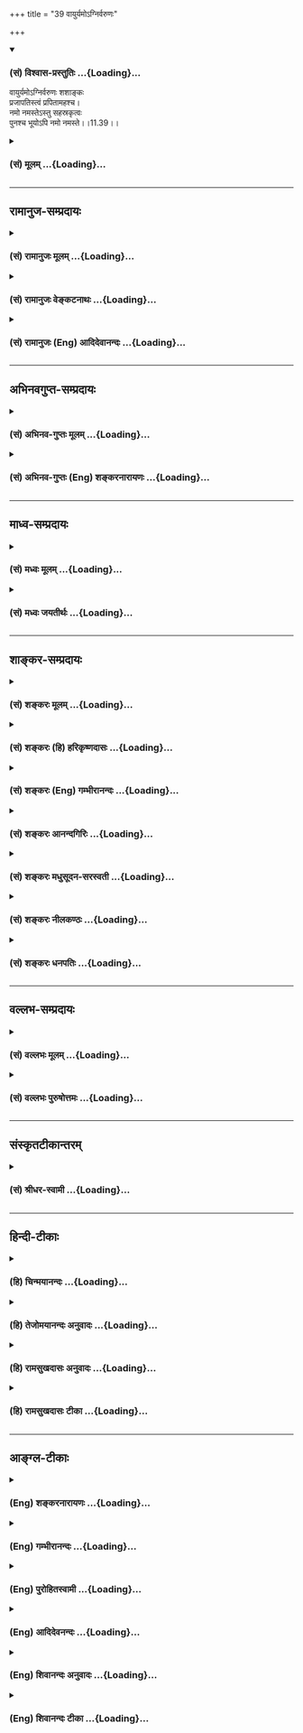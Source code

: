 +++
title = "39 वायुर्यमोऽग्निर्वरुणः"

+++
<div class="js_include" newlevelforh1="3" title="(सं) विश्वास-प्रस्तुतिः" unfilled url="/purANam_vaiShNavam/mahAbhAratam/06-bhIShma-parva/03-bhagavad-gItA-parva/saMskRtam/vishvAsa-prastutiH/11_vishva-rUpa-darshana/39_vAyuryamo-gnirvar.md">
<details open><summary><h3>(सं) विश्वास-प्रस्तुतिः ...{Loading}...</h3></summary>

वायुर्यमोऽग्निर्वरुणः शशाङ्कः  
प्रजापतिस्त्वं प्रपितामहश्च।  
नमो नमस्तेऽस्तु सहस्रकृत्वः  
पुनश्च भूयोऽपि नमो नमस्ते।।11.39।।
</details>
</div>
<div class="js_include collapsed" newlevelforh1="3" title="(सं) मूलम्" unfilled url="/purANam_vaiShNavam/mahAbhAratam/06-bhIShma-parva/03-bhagavad-gItA-parva/saMskRtam/mUlam/11_vishva-rUpa-darshana/39_vAyuryamo-gnirvar.md">
<details><summary><h3>(सं) मूलम् ...{Loading}...</h3></summary>

वायुर्यमोऽग्निर्वरुणः शशाङ्कः  
प्रजापतिस्त्वं प्रपितामहश्च।  
नमो नमस्तेऽस्तु सहस्रकृत्वः  
पुनश्च भूयोऽपि नमो नमस्ते।।11.39।।
</details>
</div>


_________________
## रामानुज-सम्प्रदायः
<div class="js_include collapsed" newlevelforh1="3" title="(सं) रामानुजः मूलम्" unfilled url="/purANam_vaiShNavam/mahAbhAratam/06-bhIShma-parva/03-bhagavad-gItA-parva/saMskRtam/rAmAnujaH/mUlam/11_vishva-rUpa-darshana/39_vAyuryamo-gnirvar.md">
<details><summary><h3>(सं) रामानुजः मूलम् ...{Loading}...</h3></summary>

।।11.39।। सर्वेषां **प्रपितामहः** त्वम् एव; पितामहादयः च। सर्वासां
प्रजानां पितरः प्रजापतयः प्रजापतीनां पिता हिरण्यगर्भः प्रजानां पितामहः;
हिरण्यगर्भस्य अपि पिता त्वं प्रजानां प्रपितामहः पितामहादीनाम् आत्मतया
तत्तच्छब्दवाच्यः त्वम् एव इत्यर्थः। अत्यद्भुताकारं भगवन्तं दृष्ट्वा
हर्षोत्फुल्लनयनः अत्यन्तसाध्वसावनतः सर्वतो नमस्करोति --

</details>
</div>
<div class="js_include collapsed" newlevelforh1="3" title="(सं) रामानुजः वेङ्कटनाथः" unfilled url="/purANam_vaiShNavam/mahAbhAratam/06-bhIShma-parva/03-bhagavad-gItA-parva/saMskRtam/rAmAnujaH/venkaTanAthaH/11_vishva-rUpa-darshana/39_vAyuryamo-gnirvar.md">
<details><summary><h3>(सं) रामानुजः वेङ्कटनाथः ...{Loading}...</h3></summary>

  
  
।।11.39।। इन्द्रं मित्रं वरुणमग्निमाहुरथो दिव्यः स सुपर्णो गरुत्मान्। एकं
सद्विप्रा बहुधा वन्दन्त्यग्निं यमं मातरिश्वानमाहुः
\[ऋक्सं.2।3।22।6तै.ब्रा.3।7।9।3\] तदेवाग्निस्तद्वायुस्तत्सूर्यस्तदु
चन्द्रमाः। तदेव शुक्रममृतं तद्ब्रह्म तदापः स प्रजापतिः \[तै.ना.1।7\]
इत्यादिश्रुत्युपबृंहणाभिप्रायेणत्वया ततं विश्वम् \[11।38\] इति
निर्दिष्टं शरीरात्भावंवायुर्यमोऽग्निः
इत्यादिसामानाधिकरण्यहेतुत्वेनाहअतस्त्वमेवेति।
सम्बन्धिविशेषानुपादानात्प्रपितामहत्वं
सर्वप्रतिसम्बन्धिकमित्यभिप्रायेणाहसर्वेषां प्रपितामहस्त्वमेवेति। चशब्दः
पितामहादिसमुच्चयार्थक इत्यभिप्रयन्नाहपितामहादयश्चेति। सर्वप्रपितामहस्य
कस्यचिदभापेन तच्छरीरकत्वेन प्रपितामहत्वायोगादन्यथा तदाहसर्वासां प्रजानां
पितर इत्यादिना। प्रजापतयः दक्षादयः। चशब्दसमुच्चितपितामहत्वं तु
तच्छरीरकतयेत्याहपितामहादीनामात्मतयेति। नमो नमस्तेऽस्तु इत्यादिनोक्तनमने
विश्वरूपप्रदर्शनप्रकटितपरत्वसौलभ्यानुभवजनितभयहर्षावेव
हेतुरित्यभिप्रायेणाह -- अत्यद्भुताकारमिति।  
  
अनन्तस्य वीर्यमिव वीर्यं यस्येत्यन्यथाप्रतिपत्तिवारणायाहअपरिमितवीर्येति।
अमितशब्दस्याप्रमितपरत्वे शास्त्रादिसिद्धिनिरोधात्अपरिमितपराक्रम
इत्युक्तम्। सर्वं समाप्नोपि इत्यत्राकाशादिवद्व्याप्तिव्युदासाय अन्तः
प्रविष्टः शास्ता जनानां सर्वात्मा \[चित्यु.11।1\]
इत्यादिश्रुत्युक्तात्मत्वपर्यवसितनियमनार्थव्याप्तिर्विवक्षितेत्यभिप्रयन्नाह
-- सर्वमात्मतयेति। पुरुष एवेदं सर्वम्
\[ऋक्सं.8।4।17।2यजुस्सं.31।2\]आत्मैवेदं सर्वं \[छां.उ.7।25।2\]नारायण
एवेदं सर्वम् \[ना.उ.2\]
इत्यादिश्रुतिस्थसर्वशब्दसामानाधिकरण्योपबृंहणायसर्वत एव सर्व इति
पूर्वोक्तसर्वशब्दसामानाधिकरण्यं न बाधाद्यर्थम्; अपितु
शरीरात्मभावनिबन्धनविशिष्टैक्यपरमित्युक्तमित्यभिप्रायेणाह --
यतस्त्वमित्यादि। ,सकलवेदवेदान्ततदुपबृंहणेषु भगवद्वाचिशब्दानां
सर्वचिदचिद्वस्तुवाचिसामान्यविशेषसकलशब्दसामानाधिकरण्यस्यापि शरीरात्मभाव
एव निबन्धनमित्येतत्प्रघट्टफलितमित्यभिप्रायेणाहत्वमक्षरं सदसदित्यादि।

</details>
</div>
<div class="js_include collapsed" newlevelforh1="3" title="(सं) रामानुजः (Eng) आदिदेवानन्दः" unfilled url="/purANam_vaiShNavam/mahAbhAratam/06-bhIShma-parva/03-bhagavad-gItA-parva/saMskRtam/rAmAnujaH/english/AdidevAnandaH/11_vishva-rUpa-darshana/39_vAyuryamo-gnirvar.md">
<details><summary><h3>(सं) रामानुजः (Eng) आदिदेवानन्दः ...{Loading}...</h3></summary>

11.39 You alone are the great-grandsire of all and also grandfather etc.
The Prajapatis are the fathers of all creatures. Hiranyagarbha (Brahma),
the father of the Prajapatis, is the grandsire of all creatures. You,
being the father of even Hiranyagarbha, are great grandfather of all
creatures. You alone are denoted by the several terms by which these
beings are known. Such is the meaning. Beholding the Lord in a most
marvellous form, Arjuna, bent with great awe, saluted Him from all sides
with his eyes widely open from joy.

</details>
</div>


_________________
## अभिनवगुप्त-सम्प्रदायः
<div class="js_include collapsed" newlevelforh1="3" title="(सं) अभिनव-गुप्तः मूलम्" unfilled url="/purANam_vaiShNavam/mahAbhAratam/06-bhIShma-parva/03-bhagavad-gItA-parva/saMskRtam/abhinava-guptaH/mUlam/11_vishva-rUpa-darshana/39_vAyuryamo-gnirvar.md">
<details><summary><h3>(सं) अभिनव-गुप्तः मूलम् ...{Loading}...</h3></summary>

।।11.39।। नमो नम इति। नमोनम इत्यनेन पौनःपुन्यं भक्त्यतिशयाविष्कारकम्।
यदेव भगवता अतिक्रान्ताध्यायैरभ्यधायि स्वस्वरूपम्; तदेव अर्जुनः
प्रत्यक्षोपलम्भविषयापन्नं स्तोत्रद्वारेण प्रकटयति इति तद्व्याख्यानं
केवलं पौनरुक्त्यप्रसङ्गायेति विरम्यते।

</details>
</div>
<div class="js_include collapsed" newlevelforh1="3" title="(सं) अभिनव-गुप्तः (Eng) शङ्करनारायणः" unfilled url="/purANam_vaiShNavam/mahAbhAratam/06-bhIShma-parva/03-bhagavad-gItA-parva/saMskRtam/abhinava-guptaH/english/shankaranArAyaNaH/11_vishva-rUpa-darshana/39_vAyuryamo-gnirvar.md">
<details><summary><h3>(सं) अभिनव-गुप्तः (Eng) शङ्करनारायणः ...{Loading}...</h3></summary>

11.39 See comment under 11.40.

</details>
</div>


_________________
## माध्व-सम्प्रदायः
<div class="js_include collapsed" newlevelforh1="3" title="(सं) मध्वः मूलम्" unfilled url="/purANam_vaiShNavam/mahAbhAratam/06-bhIShma-parva/03-bhagavad-gItA-parva/saMskRtam/madhvaH/mUlam/11_vishva-rUpa-darshana/39_vAyuryamo-gnirvar.md">
<details><summary><h3>(सं) मध्वः मूलम् ...{Loading}...</h3></summary>

।।11.37 -- 11.40।। कथं स्थाने इति तदाह -- कस्मादित्यादिना।
पूर्णश्चासावात्मा चेति महात्मा। आत्मशब्दश्चोक्तो भारते -- यच्चाप्नोति
यदादत्ते यच्चात्ति विषयानिह। यच्चास्य सन्ततो भावस्तस्मादात्मेति भण्यते
इति। तत्परं सदसतः परम्। असच्च सच्चैव च यद्विश्वं सदसतः परम्।
\[म.भा.1।1।23\] इति भारते।

</details>
</div>
<div class="js_include collapsed" newlevelforh1="3" title="(सं) मध्वः जयतीर्थः" unfilled url="/purANam_vaiShNavam/mahAbhAratam/06-bhIShma-parva/03-bhagavad-gItA-parva/saMskRtam/madhvaH/jayatIrthaH/11_vishva-rUpa-darshana/39_vAyuryamo-gnirvar.md">
<details><summary><h3>(सं) मध्वः जयतीर्थः ...{Loading}...</h3></summary>

।।11.37 -- 11.40।। सर्वे नमस्यन्ति \[11।36\] इत्येतद्युक्तमिति
स्वयमेवोक्त्वाकस्माच्च ते न नमेरन् इति विरुद्धं कथं पृच्छति इत्यत आक्षेप
एवायमिति ज्ञापयन् तन्निवर्त्याशङ्काप्रदर्शनपूर्वकमवतारयति -- **कथ**मिति।
इति शङ्कायामिति शेषः तत्तस्या उत्तरम्।
महात्मन्नक्षुद्रचित्तेत्यल्पार्थप्रतीतिनिरासार्थमाह -- **पूर्णश्चे**ति।
आत्मा,जीव इति प्रतीतिं वारयितुमाह -- **आत्मे**ति। उक्तो निरुक्तः।
यद्यस्मात्। आप्नोतेर्मन्। पकारस्य च तकारः। आङ्पूर्वाद्दाञः स एव प्रत्ययः
आकारलोपस्तत्वम्। आङ्पूर्वाददो मन्। तत्वं च। इह देहे। सन्ततो भावो नित्या
सत्ता। आङ्पूर्वात्तनोतेर्ङ्मन्। सदसद्भावात्मकं विश्वं त्वमेवेति
सत्तादिप्रदत्वादेवोच्यते। नत्वन्यथा; तथा सति उत्तरवाक्यविरोधात्; इति
भावेन तत्पठित्वा सप्रमाणकं व्याचष्टे -- **तत्परमिति**।

</details>
</div>


_________________
## शाङ्कर-सम्प्रदायः
<div class="js_include collapsed" newlevelforh1="3" title="(सं) शङ्करः मूलम्" unfilled url="/purANam_vaiShNavam/mahAbhAratam/06-bhIShma-parva/03-bhagavad-gItA-parva/saMskRtam/shankaraH/mUlam/11_vishva-rUpa-darshana/39_vAyuryamo-gnirvar.md">
<details><summary><h3>(सं) शङ्करः मूलम् ...{Loading}...</h3></summary>

।।11.39।। --,**वायुः** त्वं **यम**श्च **अग्निः वरुणः** अपां पतिः
**शशाङ्कः** चन्द्रमाः **प्रजापतिः** **त्वं** कश्यपादिः **प्रपितामहश्च**
पितामहस्यापि पिता प्रपितामहः; ब्रह्मणोऽपि पिता इत्यर्थः। **नमो नमः ते**
तुभ्यम् **अस्तु सहस्रकृत्वः। पुनश्च भूयोऽपि नमो नमः ते।** बहुशो
नमस्कारक्रियाभ्यासावृत्तिगणनं कृत्वसुचा उच्यते। पुनश्च भूयोऽपि इति
श्रद्धाभक्त्यतिशयात् अपरितोषम् आत्मनः दर्शयति।। तथा --,

</details>
</div>
<div class="js_include collapsed" newlevelforh1="3" title="(सं) शङ्करः (हि) हरिकृष्णदासः" unfilled url="/purANam_vaiShNavam/mahAbhAratam/06-bhIShma-parva/03-bhagavad-gItA-parva/saMskRtam/shankaraH/hindI/harikRShNadAsaH/11_vishva-rUpa-darshana/39_vAyuryamo-gnirvar.md">
<details><summary><h3>(सं) शङ्करः (हि) हरिकृष्णदासः ...{Loading}...</h3></summary>

।।11.39।। तथा --, आप ही वायु; यम; अग्नि; जलके राजा वरुण; चन्द्रमा और
कश्यपादि प्रजापति हैं और आप ही पितामहके भी पिता प्रपितामह हैं अर्थात्
ब्रह्माके भी पिता हैं। आपको हजारों बार नमस्कार हो; नमस्कार हो फिर भी
बारंबार आपको नमस्कार हो; नमस्कार हो। सहस्र शब्दसे कृत्वसुच् प्रत्यय कर
देनेसे अनेकोंबार नमस्कार क्रियाके अभ्यास और आवृत्तिकी गणनाका प्रतिपादन
हो जाता है परंतु फिर भी पुनश्च भूयोऽपि इन शब्दोंसे अर्जुन अतिशय श्रद्धा
और भक्तिके कारण नमस्कार करताकरता मैं तृप्त नहीं हुआ हूँ ऐसा अपना भाव
दिखलाता है।  
  
,

</details>
</div>
<div class="js_include collapsed" newlevelforh1="3" title="(सं) शङ्करः (Eng) गम्भीरानन्दः" unfilled url="/purANam_vaiShNavam/mahAbhAratam/06-bhIShma-parva/03-bhagavad-gItA-parva/saMskRtam/shankaraH/english/gambhIrAnandaH/11_vishva-rUpa-darshana/39_vAyuryamo-gnirvar.md">
<details><summary><h3>(सं) शङ्करः (Eng) गम्भीरानन्दः ...{Loading}...</h3></summary>

11.39 You are vayuh, Air; yamah, Death; and agnih, Fire; varunah, the
god of the waters; sasankah, the moon; prajapatih, the Lord of the
creatures- Kasyapa and others \[See note on p.2.-Tr.\]; and
pra-pitamahah, the Great-grandfather, i.e. the Father ever of Brahma
(Hiranyagarbha). Namo, salutations; namah, salutation; astu, be; te, to
You; sahasra-krtvah, a thousand times. Punah ca bhuyah api namo te,
salutation to You again and again; namah, salutation! The suffix
krtvasuc (after sahasra) indicates performance and repetition of the act
of salutation a number of times. The words punah ca bhuyah api (again
and again) indicate his own dissatisfaction \[Dissatisfaction with only
a few salutations.\] owing to abundance of reverence and devotion. So
also,

</details>
</div>
<div class="js_include collapsed" newlevelforh1="3" title="(सं) शङ्करः आनन्दगिरिः" unfilled url="/purANam_vaiShNavam/mahAbhAratam/06-bhIShma-parva/03-bhagavad-gItA-parva/saMskRtam/shankaraH/AnandagiriH/11_vishva-rUpa-darshana/39_vAyuryamo-gnirvar.md">
<details><summary><h3>(सं) शङ्करः आनन्दगिरिः ...{Loading}...</h3></summary>

।।11.39।। तस्य सर्वात्मत्वे हेत्वन्तरमाह -- **किञ्चेति।**
कश्यपादिरित्यादिशब्देन विराड्दक्षादयो गृह्यन्ते। पितामहो ब्रह्मा तस्य
पिता सूत्रात्मान्तर्यामी चेत्याह -- **ब्रह्मणोऽपीति।**
सर्वदेवतास्त्वमेवेत्युक्ते फलितमाह -- **नम इति।** सहस्रकृत्व इति
कृत्वसुचो विवक्षितमर्थमाह -- **बहुश इति।** पुनरुक्तितात्पर्यमाह --
**पुनश्चेति।** श्रद्धाभक्त्योरतिशयात्कृतेऽपि नमस्कारे परितोषाभावो
बुद्धेरात्मनोऽलंप्रत्ययराहित्यं तद्दर्शनार्थं पुनरुक्तिरित्यर्थः।

</details>
</div>
<div class="js_include collapsed" newlevelforh1="3" title="(सं) शङ्करः मधुसूदन-सरस्वती" unfilled url="/purANam_vaiShNavam/mahAbhAratam/06-bhIShma-parva/03-bhagavad-gItA-parva/saMskRtam/shankaraH/madhusUdana-sarasvatI/11_vishva-rUpa-darshana/39_vAyuryamo-gnirvar.md">
<details><summary><h3>(सं) शङ्करः मधुसूदन-सरस्वती ...{Loading}...</h3></summary>

।।11.39।। वायुरिति। वायुर्यमोऽग्निर्वरुणः शशाङ्कः।
सूर्यादीनामप्युपलक्षणमेतत्। प्रजापतिर्विराट् हिरण्यगर्भश्च। प्रपितामहश्च
पितामहस्य हिरण्यगर्भस्यापि पिता च त्वम्। यस्मादेवं
सर्वदेवात्मकत्वात्त्वमेव सर्वैर्नमस्कार्योसि तस्मान्ममापि वराकस्य नमो
नमस्ते तुभ्यमस्तु सहस्रकृत्वः। पुनश्च भूयोपि पुनरपि नमो नमस्ते।
भक्तिश्रद्धातिशयेन नमस्कारेष्वलंप्रत्ययाभावोऽनया नमस्कारवृत्त्या
सूच्यते।

</details>
</div>
<div class="js_include collapsed" newlevelforh1="3" title="(सं) शङ्करः नीलकण्ठः" unfilled url="/purANam_vaiShNavam/mahAbhAratam/06-bhIShma-parva/03-bhagavad-gItA-parva/saMskRtam/shankaraH/nIlakaNThaH/11_vishva-rUpa-darshana/39_vAyuryamo-gnirvar.md">
<details><summary><h3>(सं) शङ्करः नीलकण्ठः ...{Loading}...</h3></summary>

।।11.39।। सर्वदेवतात्मत्वेन स्तौति -- **वायुरिति।**
प्रजापतिर्दक्षादिश्चतुर्मुखो वा। प्रपितामहश्चतुर्मुखपिता।

</details>
</div>
<div class="js_include collapsed" newlevelforh1="3" title="(सं) शङ्करः धनपतिः" unfilled url="/purANam_vaiShNavam/mahAbhAratam/06-bhIShma-parva/03-bhagavad-gItA-parva/saMskRtam/shankaraH/dhanapatiH/11_vishva-rUpa-darshana/39_vAyuryamo-gnirvar.md">
<details><summary><h3>(सं) शङ्करः धनपतिः ...{Loading}...</h3></summary>

।।11.39।। किंच वाय्वादिस्त्वं शशाङ्कश्चन्द्रः प्रजापतिः
कश्यादिर्हिरण्यगर्भान्तः पितामहस्य हिरण्यगर्भस्यापि पिता। तथाचइन्द्रं
मित्रं वरुणमग्निमाहुरथो दिव्यः स सुपर्णो गरुत्मान्। एकं सद्विप्रा बहुधा
वदन्त्यग्निं यमं मातरिश्वानमाहुः इत्यादिमन्त्रब्राह्मणवादाः। यत
एतादृशस्त्वं जगदुत्पत्त्यादिकर्ता सर्वेश्वरः सर्वज्ञः सर्वगम्यः
सर्वात्माऽपरिच्छिन्नः सर्वनमस्कार्योऽपरिमितनमस्करोणापि मम
तृप्तिर्नास्तीत्याशयेनाह -- नमोनमस्त इत्यादिना।

</details>
</div>


_________________
## वल्लभ-सम्प्रदायः
<div class="js_include collapsed" newlevelforh1="3" title="(सं) वल्लभः मूलम्" unfilled url="/purANam_vaiShNavam/mahAbhAratam/06-bhIShma-parva/03-bhagavad-gItA-parva/saMskRtam/vallabhaH/mUlam/11_vishva-rUpa-darshana/39_vAyuryamo-gnirvar.md">
<details><summary><h3>(सं) वल्लभः मूलम् ...{Loading}...</h3></summary>

।।11.39।। वायुर्यम इति सर्वरूपत्वेऽप्येकस्याव्ययत्वमित्यैश्वर्यं वैराग्यं
वा अतस्ते सहस्रकृत्वो नमो नम इति सभयं प्रणमति।

</details>
</div>
<div class="js_include collapsed" newlevelforh1="3" title="(सं) वल्लभः पुरुषोत्तमः" unfilled url="/purANam_vaiShNavam/mahAbhAratam/06-bhIShma-parva/03-bhagavad-gItA-parva/saMskRtam/vallabhaH/puruShottamaH/11_vishva-rUpa-darshana/39_vAyuryamo-gnirvar.md">
<details><summary><h3>(सं) वल्लभः पुरुषोत्तमः ...{Loading}...</h3></summary>

  
  
।।11.39।। वायुरिति। वायुः सर्वप्रेरकः सर्वप्राणरूपः; यमः सर्वनियमनः;
अग्निः सर्वाधारः वरुणः जलाधिपः सर्वरसपूरकः; शशाङ्कः सर्वानन्दकरः;
प्रजापतिः सर्वोत्पादकः। च पुनः प्रपितामहः ब्रह्मणोऽपि पिता अतः
सर्वरूपस्त्वं तस्मात् पूर्वोक्ताः कथं तुभ्यं न नमस्कुर्युः। अतः
सर्वरूपत्वादाधिदैविकत्वात् त्वमेव नमस्यः। अतोऽहमपि नमस्करोमि सहस्रकृत्वः
सहस्रशः ते तुभ्यं नमो नमोऽस्तु। अस्त्वितिपदेन त्वमङ्गीकुर्विति
ज्ञापितम्। पुनश्चाङ्गीकारानन्तरमपि भूयः वारंवारं ते नमो नमः
करोमीत्यर्थः।  
  

</details>
</div>


_________________
## संस्कृतटीकान्तरम्
<div class="js_include collapsed" newlevelforh1="3" title="(सं) श्रीधर-स्वामी" unfilled url="/purANam_vaiShNavam/mahAbhAratam/06-bhIShma-parva/03-bhagavad-gItA-parva/saMskRtam/shrIdhara-svAmI/11_vishva-rUpa-darshana/39_vAyuryamo-gnirvar.md">
<details><summary><h3>(सं) श्रीधर-स्वामी ...{Loading}...</h3></summary>

।।11.39।। इतश्च त्वमेव सर्वैर्नमस्कार्यः सर्वदेवात्मकत्वादिति
स्तुवन्स्वयमपि नमस्करोति **-- वायुरिति।** वाय्वादिरूपस्त्वमिति
सर्वदेवतात्मकत्वोपलक्षणार्थमुक्तम्। प्रजापतिः पितामहस्तस्यापि
जनकत्वात्प्रपितामहस्त्वम्। अतस्ते तुभ्यं सहस्रकृत्वः सहस्रशो नमोऽस्तु।
भूयोपि पुनरपि सहस्रकृत्वो नमो नम इति भक्तिश्रद्धाभरातिरेकेण नमस्कारेषु
तृप्तिमनधिगच्छन्बहुशः प्रणमति।

</details>
</div>


_________________
## हिन्दी-टीकाः
<div class="js_include collapsed" newlevelforh1="3" title="(हि) चिन्मयानन्दः" unfilled url="/purANam_vaiShNavam/mahAbhAratam/06-bhIShma-parva/03-bhagavad-gItA-parva/hindI/chinmayAnandaH/11_vishva-rUpa-darshana/39_vAyuryamo-gnirvar.md">
<details><summary><h3>(हि) चिन्मयानन्दः ...{Loading}...</h3></summary>

।।11.39।। अब तक अर्जुन भगवान् श्रीकृष्ण के पर; अक्षर और निर्गुण स्वरूप
का स्तुतिगान कर रहा था। एक उपासक के मन में यह प्रश्न आ सकता है कि इस
सर्वातीत निर्गुण स्वरूप सत्य का उसके अपने इष्ट देवता (उपास्य) के साथ
निश्चित रूप से क्या सम्बन्ध है। प्राचीनकाल में प्राय प्राकृतिक शक्तियों
के अधिष्ठातृ देवताओं की श्रद्धापूर्वक आराधना; प्रार्थना और उपासना की
जाती थी। वेदकालीन साधकगण अन्तकरण की शुद्धि तथा एकाग्रता के लिए जिन
देवताओं की उपासना करते थे; उनमें प्रमुख वायु; यम; अग्नि; वरुण (जल का
देवता); शशांङ्क (चन्द्रमा) और सृष्टिकर्ता प्रजापति। इन देवताओं का आह्वान
स्त्रोतगान; पूजा तथा यज्ञयागादि के द्वारा किया जाता था। उस काल के
शिक्षित वर्ग के लोगों के मन को भी ईश्वर के यही रूप इष्ट थे। प्राय
सर्वत्र; लोग साधन को ही साध्य (लक्ष्य) समझने की गलती करते हैं। परन्तु;
यहाँ अर्जुन प्रामाणिक ज्ञान के आधार पर यह दर्शाता है कि वस्तुत अनन्त
तत्त्व ही समस्त देवताओं का मूल स्वरूप है। तथापि उस अनन्त को अर्जुन
भगवान् श्रीकृष्ण के रूप में देखता है। वेदान्त का यह सिद्धांत है कि एक ही
परमात्मा विविध उपाधियों के द्वारा व्यक्त होकर इन देवताओं के रूप में
प्राप्त होता है। वर्तमान काल में भी भक्तगण अपने इष्ट देवता के रूप में
परमेश्वर का आह्वान कर अपने इष्ट को ही देवाधिदेव कहते हैं। इस देवेश को ही
अर्जुन प्रणाम करता है।

</details>
</div>
<div class="js_include collapsed" newlevelforh1="3" title="(हि) तेजोमयानन्दः अनुवादः" unfilled url="/purANam_vaiShNavam/mahAbhAratam/06-bhIShma-parva/03-bhagavad-gItA-parva/hindI/tejomayAnandaH/anuvAdaH/11_vishva-rUpa-darshana/39_vAyuryamo-gnirvar.md">
<details><summary><h3>(हि) तेजोमयानन्दः अनुवादः ...{Loading}...</h3></summary>

।।11.39।। आप वायु, यम, अग्नि, वरुण, चन्द्रमा, प्रजापति (ब्रह्मा) और
प्रपितामह (ब्रह्मा के भी कारण) हैं; आपके लिए सहस्र बार नमस्कार, नमस्कार
है, पुन: आपको बारम्बार नमस्कार, नमस्कार है।।

</details>
</div>
<div class="js_include collapsed" newlevelforh1="3" title="(हि) रामसुखदासः अनुवादः" unfilled url="/purANam_vaiShNavam/mahAbhAratam/06-bhIShma-parva/03-bhagavad-gItA-parva/hindI/rAmasukhadAsaH/anuvAdaH/11_vishva-rUpa-darshana/39_vAyuryamo-gnirvar.md">
<details><summary><h3>(हि) रामसुखदासः अनुवादः ...{Loading}...</h3></summary>

।।11.39।। आप ही वायु, यमराज, अग्नि, वरुण, चन्द्रमा, दक्ष आदि प्रजापति और
प्रपितामह (ब्रह्माजीके भी पिता) हैं। आपको हजारों बार नमस्कार हो! नमस्कार
हो ! ! और फिर भी आपको बार-बार नमस्कार हो ! नमस्कार हो !

</details>
</div>
<div class="js_include collapsed" newlevelforh1="3" title="(हि) रामसुखदासः टीका" unfilled url="/purANam_vaiShNavam/mahAbhAratam/06-bhIShma-parva/03-bhagavad-gItA-parva/hindI/rAmasukhadAsaH/TIkA/11_vishva-rUpa-darshana/39_vAyuryamo-gnirvar.md">
<details><summary><h3>(हि) रामसुखदासः टीका ...{Loading}...</h3></summary>

।।11.39।।***व्याख्या--*वायुः--**जिससे सबको प्राण मिल रहे हैं, मात्र
प्राणी जी रहे हैं, सबको सामर्थ्य मिल रही है, वह वायु आप ही हैं।

</details>
</div>


_________________
## आङ्ग्ल-टीकाः
<div class="js_include collapsed" newlevelforh1="3" title="(Eng) शङ्करनारायणः" unfilled url="/purANam_vaiShNavam/mahAbhAratam/06-bhIShma-parva/03-bhagavad-gItA-parva/english/shankaranArAyaNaH/11_vishva-rUpa-darshana/39_vAyuryamo-gnirvar.md">
<details><summary><h3>(Eng) शङ्करनारायणः ...{Loading}...</h3></summary>

11.39. You are Vayu, Yama, Agni, Varuna, the Moon, Prajapati and the
Great-paternal-grand-father; Salutation and salutation thousand times to
You; and again also more salutation and salutation to You.

</details>
</div>
<div class="js_include collapsed" newlevelforh1="3" title="(Eng) गम्भीरानन्दः" unfilled url="/purANam_vaiShNavam/mahAbhAratam/06-bhIShma-parva/03-bhagavad-gItA-parva/english/gambhIrAnandaH/11_vishva-rUpa-darshana/39_vAyuryamo-gnirvar.md">
<details><summary><h3>(Eng) गम्भीरानन्दः ...{Loading}...</h3></summary>

11.39 You are Air, Death, Fire, the god of the waters, the moon, the
Lord of the creatures, and the Greater-grandfather. Salutations!
Salutation be to You a thousand times; salutation to You again and
again! Salutation!

</details>
</div>
<div class="js_include collapsed" newlevelforh1="3" title="(Eng) पुरोहितस्वामी" unfilled url="/purANam_vaiShNavam/mahAbhAratam/06-bhIShma-parva/03-bhagavad-gItA-parva/english/purohitasvAmI/11_vishva-rUpa-darshana/39_vAyuryamo-gnirvar.md">
<details><summary><h3>(Eng) पुरोहितस्वामी ...{Loading}...</h3></summary>

11.39 Thou art the Wind, Thou art Death, Thou art the Fire, the Water,
the Moon, the Father and the Grandfather. Honour and glory to Thee a
thousand and a thousand times! Again and again, salutation be to Thee, O
my Lord!

</details>
</div>
<div class="js_include collapsed" newlevelforh1="3" title="(Eng) आदिदेवनन्दः" unfilled url="/purANam_vaiShNavam/mahAbhAratam/06-bhIShma-parva/03-bhagavad-gItA-parva/english/AdidevanandaH/11_vishva-rUpa-darshana/39_vAyuryamo-gnirvar.md">
<details><summary><h3>(Eng) आदिदेवनन्दः ...{Loading}...</h3></summary>

11.39 (a) You are Yayu, Yama, Agini, Varuna, Sasanka, Prajapati and the
great-grandsire৷৷. (b) ৷৷. Hail, Hail unto You, a thousand times! Hail
unto You again and yet again!

</details>
</div>
<div class="js_include collapsed" newlevelforh1="3" title="(Eng) शिवानन्दः अनुवादः" unfilled url="/purANam_vaiShNavam/mahAbhAratam/06-bhIShma-parva/03-bhagavad-gItA-parva/english/shivAnandaH/anuvAdaH/11_vishva-rUpa-darshana/39_vAyuryamo-gnirvar.md">
<details><summary><h3>(Eng) शिवानन्दः अनुवादः ...{Loading}...</h3></summary>

11.39 Thou art Vayu, Yama, Agni, Varuna, the moon, the Creator, and the
great-grandfather. Salutations, salutations unto Thee, a thousand times,
and again salutations, salutations unto Thee.

</details>
</div>
<div class="js_include collapsed" newlevelforh1="3" title="(Eng) शिवानन्दः टीका" unfilled url="/purANam_vaiShNavam/mahAbhAratam/06-bhIShma-parva/03-bhagavad-gItA-parva/english/shivAnandaH/TIkA/11_vishva-rUpa-darshana/39_vAyuryamo-gnirvar.md">
<details><summary><h3>(Eng) शिवानन्दः टीका ...{Loading}...</h3></summary>

11.39 वायुः Vayu; यमः Yama; अग्निः Agni; वरुणः Varuna; शशाङ्कः moon;
प्रजापतिः Prajapati; त्वम् Thou; प्रपितामहः greatgrandfather; च and;
नमःनमः salutations; ते to Thee; अस्तु be; सहस्रकृत्वः thousand times;
पुनः again; च and; भूयः again; अपि also ; नमःनमः salutations; ते to
Thee.Commentary Prajapati Marichi and others were the seven mindborn
sons of Brahma. Kasyapa descended from Marichi and from Kasyapa came all
other progeny. Therefore; Marichi; Kasyapa and others are known as
Prajapatis or the gods or progeny. The word Prajapati here is
interpreted by some as Kasyapa and other Prajapatis. But as the word has
been used here in the singular number it is appropriate to take Brahma
as Prajapati. Brahma is the grandfather (Pitamaha) of Kasyapa. Brahma or
the Hiranyagarbha is the Karya Brahman (effect). Isvara is the Karana
Brahman (the cause for Brahma). Therefore; Isvara is the
greatgrandfather. He is the father of,even Brahma.Isvara has Maya as the
limiting adjunct. Maya is His causal body. Isvara has no plane. Maya is
in an undifferentiated state. She is in a state where the alities of
Nature (Gunas) are in eilibrium. When the eilibrium is disturbed through
the will of Isvara; the three Gunas; Brahma; Vishnu and Siva
manifest.Thou art the moon alludes to and includes the sun also.Punah;
Bhuyah Again. Salutations a thousand times and again salutations. This
indicates that Arjuna had intense faith in and boundless devotion for
Lord Krishna. He was not satisfied even if he prostrated himself a
thousand times.

</details>
</div>
